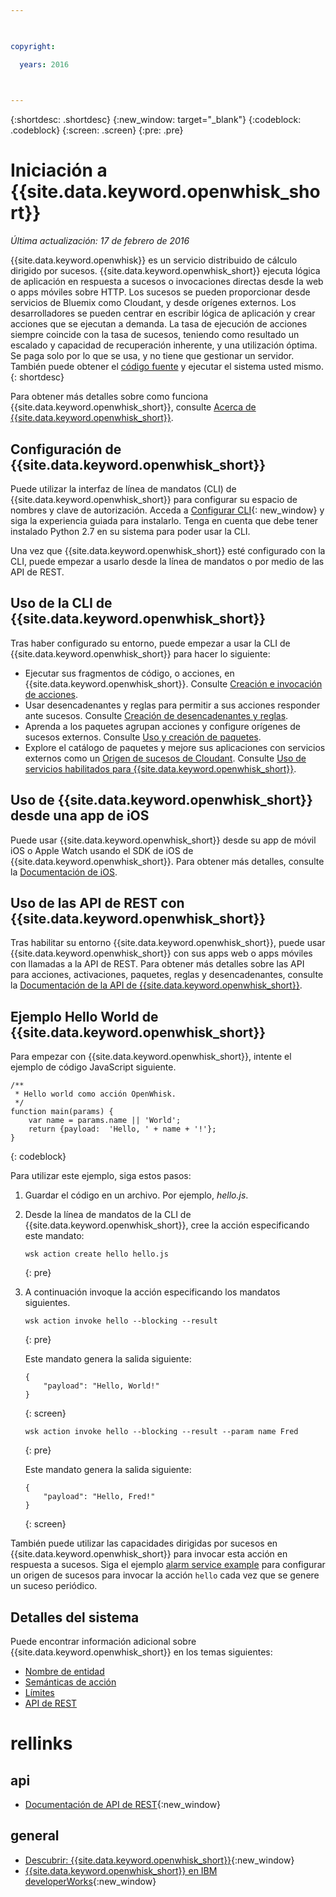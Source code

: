 ```yaml
---

 

copyright:

  years: 2016

 

---
```


{:shortdesc: .shortdesc}
{:new_window: target="_blank"}
{:codeblock: .codeblock}
{:screen: .screen}
{:pre: .pre}

# Iniciación a {{site.data.keyword.openwhisk_short}}
*Última actualización: 17 de febrero de 2016*

{{site.data.keyword.openwhisk}} es un servicio distribuido de cálculo dirigido por sucesos. {{site.data.keyword.openwhisk_short}} ejecuta lógica de aplicación en respuesta a sucesos o invocaciones directas desde la web o apps móviles sobre HTTP. Los sucesos se pueden
proporcionar desde servicios de Bluemix como Cloudant, y desde orígenes externos. Los desarrolladores se pueden centrar en escribir
lógica de aplicación y crear acciones que se ejecutan a demanda. La tasa de ejecución de acciones siempre coincide con la tasa de sucesos,
teniendo como resultado un escalado y capacidad de recuperación inherente, y una utilización óptima. Se paga solo por lo que se usa,
y no tiene que gestionar un servidor. También puede obtener el [código fuente](https://github.com/openwhisk/openwhisk)
y ejecutar el sistema usted mismo.
{: shortdesc}

Para obtener más detalles sobre como funciona {{site.data.keyword.openwhisk_short}}, consulte [Acerca de {{site.data.keyword.openwhisk_short}}](./openwhisk_about.html).

## Configuración de {{site.data.keyword.openwhisk_short}}
Puede utilizar la interfaz de línea de mandatos (CLI) de {{site.data.keyword.openwhisk_short}} para configurar su espacio de nombres y clave de autorización. Acceda a [Configurar CLI](https://console.{DomainName}/openwhisk/cli){: new_window} y
siga la experiencia guiada para instalarlo. Tenga en cuenta que debe tener instalado Python 2.7 en su
sistema para poder usar la CLI.

Una vez que {{site.data.keyword.openwhisk_short}} esté configurado con la CLI, puede empezar a usarlo desde la línea de mandatos
o por medio de las API de REST.

## Uso de la CLI de {{site.data.keyword.openwhisk_short}}
Tras haber configurado su entorno, puede empezar a usar la CLI de {{site.data.keyword.openwhisk_short}} para hacer lo siguiente:

* Ejecutar sus fragmentos de código, o acciones, en {{site.data.keyword.openwhisk_short}}. Consulte
[Creación e invocación de acciones](./openwhisk_actions.html).
* Usar desencadenantes y reglas para permitir a sus acciones responder ante sucesos. Consulte
[Creación de desencadenantes y reglas](./openwhisk_triggers_rules.html).
* Aprenda a los paquetes agrupan acciones y configure orígenes de sucesos externos. Consulte [Uso y
creación de paquetes](./openwhisk_packages.html).
* Explore el catálogo de paquetes y mejore sus aplicaciones con servicios externos como un
[Origen de sucesos de Cloudant](./openwhisk_catalog.html#openwhisk_catalog_cloudant). Consulte [Uso de servicios habilitados para {{site.data.keyword.openwhisk_short}}](./openwhisk_catalog.html).


## Uso de {{site.data.keyword.openwhisk_short}} desde una app de iOS
Puede usar {{site.data.keyword.openwhisk_short}} desde su app de móvil iOS o Apple Watch usando el SDK de iOS de {{site.data.keyword.openwhisk_short}}. Para obtener más detalles, consulte la
[Documentación de iOS](./openwhisk_mobile_sdk.html).

## Uso de las API de REST con {{site.data.keyword.openwhisk_short}}
Tras habilitar su entorno {{site.data.keyword.openwhisk_short}}, puede usar
{{site.data.keyword.openwhisk_short}} con sus apps web o apps móviles con llamadas a la API de REST. Para obtener más detalles
sobre las API para acciones, activaciones, paquetes, reglas y desencadenantes, consulte la
[Documentación de la API de {{site.data.keyword.openwhisk_short}}](https://new-console.{DomainName}/apidocs/98).

## Ejemplo Hello World de {{site.data.keyword.openwhisk_short}}
Para empezar con {{site.data.keyword.openwhisk_short}}, intente el ejemplo de código JavaScript siguiente.

```
/**
 * Hello world como acción OpenWhisk.
 */
function main(params) {
    var name = params.name || 'World';
    return {payload:  'Hello, ' + name + '!'};
}
```
{: codeblock}

Para utilizar este ejemplo, siga estos pasos:

1. Guardar el código en un archivo. Por ejemplo, *hello.js*.

2. Desde la línea de mandatos de la CLI de {{site.data.keyword.openwhisk_short}}, cree la acción especificando este mandato:

    ```
    wsk action create hello hello.js
    ```
    {: pre}

3. A continuación invoque la acción especificando los mandatos siguientes.

    ```
    wsk action invoke hello --blocking --result
    ```
    {: pre}  

    Este mandato genera la salida siguiente:

    ```
    {
        "payload": "Hello, World!"
    }
    ```
    {: screen}

    ```
    wsk action invoke hello --blocking --result --param name Fred
    ```
    {: pre}  

    Este mandato genera la salida siguiente:

    ```
    {
        "payload": "Hello, Fred!"
    }
    ```
    {: screen}

También puede utilizar las capacidades dirigidas por sucesos en {{site.data.keyword.openwhisk_short}} para invocar
esta acción en respuesta a sucesos. Siga el ejemplo
[alarm service example](./openwhisk_packages.html#openwhisk_packages_trigger) para configurar un origen de sucesos para
invocar la acción `hello` cada vez que se genere un  suceso periódico.


## Detalles del sistema

Puede encontrar información adicional sobre {{site.data.keyword.openwhisk_short}} en los temas siguientes:

* [Nombre de entidad](./openwhisk_reference.html#openwhisk_entities)
* [Semánticas de acción](./openwhisk_reference.html#openwhisk_semantics)
* [Límites](./openwhisk_reference.html#openwhisk_syslimits)
* [API de REST](https://new-console.{DomainName}/apidocs/98)

# rellinks
## api
* [Documentación de API de REST](https://new-console.{DomainName}/apidocs/98){:new_window}

## general
* [Descubrir: {{site.data.keyword.openwhisk_short}}](http://www.ibm.com/cloud-computing/bluemix/openwhisk/){:new_window}
* [{{site.data.keyword.openwhisk_short}} en IBM developerWorks](https://developer.ibm.com/openwhisk/){:new_window}

